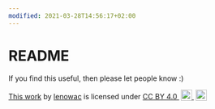 ```yaml
---
modified: 2021-03-28T14:56:17+02:00
---
```


# README

If you find this useful, then please let people know :)
 
 <p xmlns:cc="http://creativecommons.org/ns#" >
  <a rel="cc:attributionURL" href="http://github.com/lenowac/wiki">This work</a> by <a rel="cc:attributionURL dct:creator" property="cc:attributionName" href="https://liberapay.com/lenowac">lenowac</a> is licensed under <a href="http://creativecommons.org/licenses/by/4.0/?ref=chooser-v1" target="_blank" rel="license noopener noreferrer" style="display:inline-block;">CC BY 4.0
  <img style="height:22px!important;margin-left:3px;vertical-align:text-bottom;" src="https://mirrors.creativecommons.org/presskit/icons/cc.svg?ref=chooser-v1">
  <img style="height:22px!important;margin-left:3px;vertical-align:text-bottom;" src="https://mirrors.creativecommons.org/presskit/icons/by.svg?ref=chooser-v1"></a>
</p>